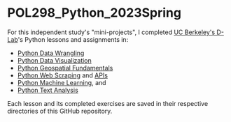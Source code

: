# POL298_Python_2023Spring

For this independent study's "mini-projects", I completed [UC Berkeley's D-Lab](https://github.com/dlab-berkeley)'s Python lessons and assignments in:

* [Python Data Wrangling](https://github.com/dlab-berkeley/Python-Data-Wrangling)
* [Python Data Visualization](https://github.com/dlab-berkeley/Python-Data-Visualization)
* [Python Geospatial Fundamentals](https://github.com/dlab-berkeley/Geospatial-Data-and-Mapping-in-Python)
* [Python Web Scraping](https://github.com/dlab-berkeley/Python-Web-Scraping) and [APIs](https://github.com/dlab-berkeley/Python-Web-APIs)
* [Python Machine Learning](https://github.com/dlab-berkeley/Python-Machine-Learning), and
* [Python Text Analysis](https://github.com/dlab-berkeley/Python-Text-Analysis)

Each lesson and its completed exercises are saved in their respective directories of this GitHub repository.

